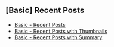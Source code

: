 ## [Basic] Recent Posts

- [Basic - Recent Posts](https://btdocumentation.blogspot.com/2020/03/basic-recent-posts.html)
- [Basic - Recent Posts with Thumbnails](https://btdocumentation.blogspot.com/2020/03/basic-recent-posts-with-thumbnails.html)
- [Basic - Recent Posts with Summary](https://btdocumentation.blogspot.com/2020/03/basic-recent-posts-with-summary.html)
